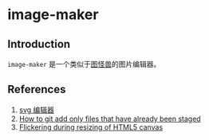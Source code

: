 # image-maker

## Introduction
`image-maker` 是一个类似于[图怪兽](https://818ps.com/)的图片编辑器。

## References
1. [svg 编辑器](https://c.runoob.com/more/svgeditor/)
2. [How to git add only files that have already been staged](https://stacktoheap.com/blog/2016/01/02/git-add-only-files-already-staged/)
3. [Flickering during resizing of HTML5 canvas](https://en.it1352.com/article/55909ad643d244f4978d622c8bddf34d.html)